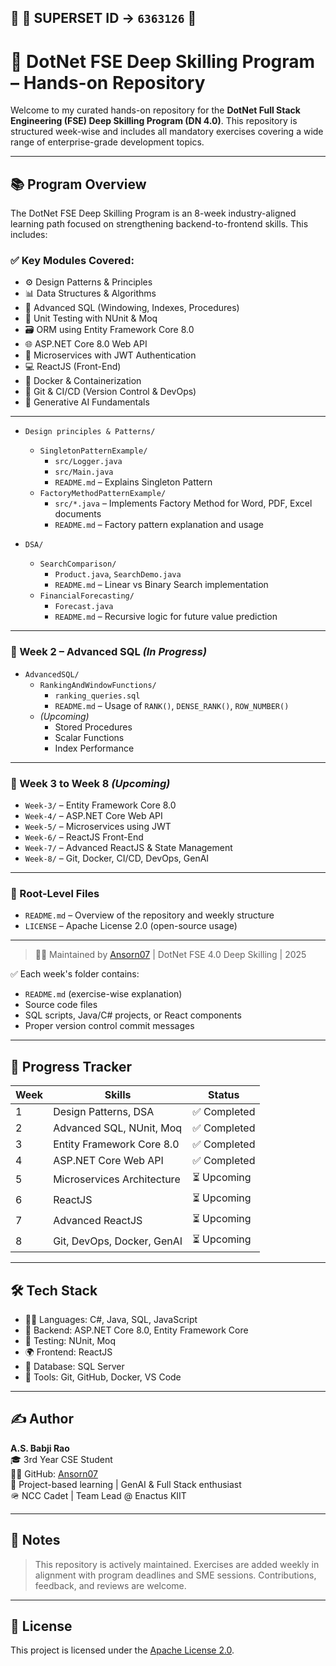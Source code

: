 ## 🧾 **🔹 SUPERSET ID → `6363126` 🔹**

# 💼 DotNet FSE Deep Skilling Program – Hands-on Repository

Welcome to my curated hands-on repository for the **DotNet Full Stack Engineering (FSE) Deep Skilling Program (DN 4.0)**. This repository is structured week-wise and includes all mandatory exercises covering a wide range of enterprise-grade development topics.

---

## 📚 Program Overview

The DotNet FSE Deep Skilling Program is an 8-week industry-aligned learning path focused on strengthening backend-to-frontend skills. This includes:

### ✅ Key Modules Covered:
- ⚙️ Design Patterns & Principles
- 📊 Data Structures & Algorithms
- 🧠 Advanced SQL (Windowing, Indexes, Procedures)
- 🧪 Unit Testing with NUnit & Moq
- 🗃️ ORM using Entity Framework Core 8.0
- 🌐 ASP.NET Core 8.0 Web API
- 🧩 Microservices with JWT Authentication
- 💻 ReactJS (Front-End)
- 🐳 Docker & Containerization
- 🔀 Git & CI/CD (Version Control & DevOps)
- 🤖 Generative AI Fundamentals

---



- `Design principles & Patterns/`
  - `SingletonPatternExample/`
    - `src/Logger.java`
    - `src/Main.java`
    - `README.md` – Explains Singleton Pattern
  - `FactoryMethodPatternExample/`
    - `src/*.java` – Implements Factory Method for Word, PDF, Excel documents
    - `README.md` – Factory pattern explanation and usage

- `DSA/`
  - `SearchComparison/`
    - `Product.java`, `SearchDemo.java`
    - `README.md` – Linear vs Binary Search implementation
  - `FinancialForecasting/`
    - `Forecast.java`
    - `README.md` – Recursive logic for future value prediction

---

### 📘 Week 2 – Advanced SQL *(In Progress)*

- `AdvancedSQL/`
  - `RankingAndWindowFunctions/`
    - `ranking_queries.sql`
    - `README.md` – Usage of `RANK()`, `DENSE_RANK()`, `ROW_NUMBER()`
  - *(Upcoming)*
    - Stored Procedures
    - Scalar Functions
    - Index Performance

---

### 📘 Week 3 to Week 8 *(Upcoming)*

- `Week-3/` – Entity Framework Core 8.0
- `Week-4/` – ASP.NET Core Web API
- `Week-5/` – Microservices using JWT
- `Week-6/` – ReactJS Front-End
- `Week-7/` – Advanced ReactJS & State Management
- `Week-8/` – Git, Docker, CI/CD, DevOps, GenAI

---

### 📄 Root-Level Files

- `README.md` – Overview of the repository and weekly structure
- `LICENSE` – Apache License 2.0 (open-source usage)

---

> 🧑‍💻 Maintained by [Ansorn07](https://github.com/Ansorn07) | DotNet FSE 4.0 Deep Skilling | 2025





✅ Each week's folder contains:
- `README.md` (exercise-wise explanation)
- Source code files
- SQL scripts, Java/C# projects, or React components
- Proper version control commit messages

---

## 🚀 Progress Tracker

| Week | Skills                             | Status       |
|------|------------------------------------|--------------|
| 1    | Design Patterns, DSA               | ✅ Completed |
| 2    | Advanced SQL, NUnit, Moq           | ✅ Completed|
| 3    | Entity Framework Core 8.0          | ✅ Completed |
| 4    | ASP.NET Core Web API               | ✅ Completed |
| 5    | Microservices Architecture         | ⏳ Upcoming |
| 6    | ReactJS                            | ⏳ Upcoming |
| 7    | Advanced ReactJS                   | ⏳ Upcoming |
| 8    | Git, DevOps, Docker, GenAI         | ⏳ Upcoming |

---

## 🛠️ Tech Stack

- 👨‍💻 Languages: C#, Java, SQL, JavaScript
- 💾 Backend: ASP.NET Core 8.0, Entity Framework Core
- 🧪 Testing: NUnit, Moq
- 🌍 Frontend: ReactJS
- 🐬 Database: SQL Server
- 🐳 Tools: Git, GitHub, Docker, VS Code

---

## ✍️ Author

**A.S. Babji Rao**  
🎓 3rd Year CSE Student  
👨‍💻 GitHub: [Ansorn07](https://github.com/Ansorn07)  
📌 Project-based learning | GenAI & Full Stack enthusiast  
🪖 NCC Cadet | Team Lead @ Enactus KIIT

---

## 📌 Notes

> This repository is actively maintained. Exercises are added weekly in alignment with program deadlines and SME sessions. Contributions, feedback, and reviews are welcome.

---

## 📃 License

This project is licensed under the [Apache License 2.0](LICENSE).

